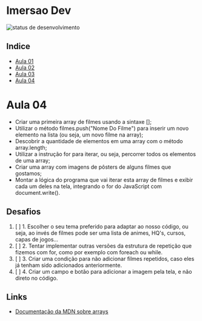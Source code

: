 # Imersao Dev
![status de desenvolvimento](http://img.shields.io/static/v1?label=STATUS&message=EM%20DESENVOLVIMENTO&color=GREEN&style=for-the-badge)

## Indice
* [Aula 01](https://github.com/LevoratoJoao/Imersao-Dev/tree/main/calculadoraMedia)
* [Aula 02](https://github.com/LevoratoJoao/Imersao-Dev/tree/main/conversorMoedas)
* [Aula 03](https://github.com/LevoratoJoao/Imersao-Dev/tree/main/mentalista)
* [Aula 04](https://github.com/LevoratoJoao/Imersao-Dev/tree/main/aluraFlix)

# Aula 04
* Criar uma primeira array de filmes usando a sintaxe [];
* Utilizar o método filmes.push("Nome Do Filme") para inserir um novo elemento na lista (ou seja, um novo filme na array);
* Descobrir a quantidade de elementos em uma array com o método array.length;
* Utilizar a instrução for para iterar, ou seja, percorrer todos os elementos de uma array;
* Criar uma array com imagens de pôsters de alguns filmes que gostamos;
* Montar a lógica do programa que vai iterar esta array de filmes e exibir cada um deles na tela, integrando o for do JavaScript com document.write().

## Desafios
1. [ ] 1. Escolher o seu tema preferido para adaptar ao nosso código, ou seja, ao invés de filmes pode ser uma lista de animes, HQ's, cursos, capas de jogos...
2. [ ] 2. Tentar implementar outras versões da estrutura de repetição que fizemos com for, como por exemplo com foreach ou while.
3. [ ] 3. Criar uma condição para não adicionar filmes repetidos, caso eles já tenham sido adicionados anteriormente.
4. [ ] 4. Criar um campo e botão para adicionar a imagem pela tela, e não direto no código.

## Links
* [Documentação da MDN sobre arrays](https://developer.mozilla.org/pt-BR/docs/Web/JavaScript/Reference/Global_Objects/Array)